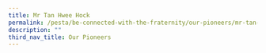 ```yaml
---
title: Mr Tan Hwee Hock
permalink: /pesta/be-connected-with-the-fraternity/our-pioneers/mr-tan-hwee-hock/
description: ""
third_nav_title: Our Pioneers
---
```

